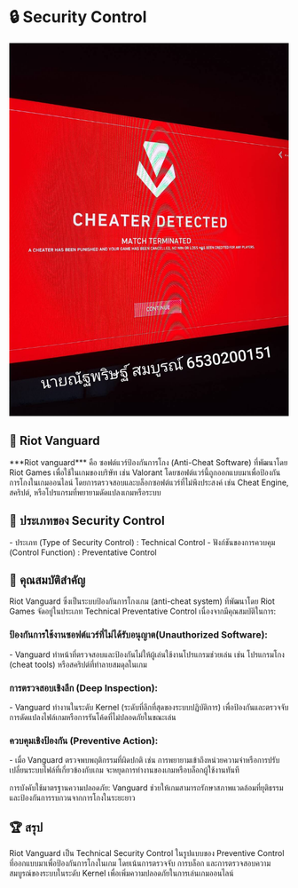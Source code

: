 <h1>&#128274; Security Control</h1>

![Alt text](img001/riot.jpg)


<h2>&#128126; Riot Vanguard</h2>
***Riot vanguard*** คือ ซอฟต์แวร์ป้องกันการโกง (Anti-Cheat Software) ที่พัฒนาโดย Riot Games เพื่อใช้ในเกมของบริษัท เช่น Valorant โดยซอฟต์แวร์นี้ถูกออกแบบมาเพื่อป้องกันการโกงในเกมออนไลน์ โดยการตรวจสอบและบล็อกซอฟต์แวร์ที่ไม่พึงประสงค์ เช่น Cheat Engine, สคริปต์, หรือโปรแกรมที่พยายามดัดแปลงเกมหรือระบบ 

<h2>&#127988; ประเภทของ Security Control</h2>
  - ประเภท (Type of Security Control) : Technical Control
  - ฟังก์ชันของการควบคุม (Control Function) : Preventative Control

<h2>&#128204; คุณสมบัติสำคัญ</h2>
Riot Vanguard ซึ่งเป็นระบบป้องกันการโกงเกม (anti-cheat system) ที่พัฒนาโดย Riot Games จัดอยู่ในประเภท Technical Preventative Control เนื่องจากมีคุณสมบัติในการ: 
<h3>ป้องกันการใช้งานซอฟต์แวร์ที่ไม่ได้รับอนุญาต(Unauthorized Software):</h3>
  - Vanguard ทำหน้าที่ตรวจสอบและป้องกันไม่ให้ผู้เล่นใช้งานโปรแกรมช่วยเล่น เช่น โปรแกรมโกง (cheat tools) หรือสคริปต์ที่ทำลายสมดุลในเกม

<h3>การตรวจสอบเชิงลึก (Deep Inspection):</h3>
  - Vanguard ทำงานในระดับ Kernel (ระดับที่ลึกที่สุดของระบบปฏิบัติการ) เพื่อป้องกันและตรวจจับการดัดแปลงไฟล์เกมหรือการรันโค้ดที่ไม่ปลอดภัยในขณะเล่น

<h3>ควบคุมเชิงป้องกัน (Preventive Action):</h3>
  - เมื่อ Vanguard ตรวจพบพฤติกรรมที่ผิดปกติ เช่น การพยายามเข้าถึงหน่วยความจำหรือการปรับเปลี่ยนระบบไฟล์ที่เกี่ยวข้องกับเกม จะหยุดการทำงานของเกมหรือบล็อกผู้ใช้งานทันที

การบังคับใช้มาตรฐานความปลอดภัย: Vanguard ช่วยให้เกมสามารถรักษาสภาพแวดล้อมที่ยุติธรรมและป้องกันการรบกวนจากการโกงในระยะยาว

<h2>&#127942; สรุป</h2>
Riot Vanguard เป็น Technical Security Control ในรูปแบบของ Preventive Control ที่ออกแบบมาเพื่อป้องกันการโกงในเกม โดยเน้นการตรวจจับ การบล็อก และการตรวจสอบความสมบูรณ์ของระบบในระดับ Kernel เพื่อเพิ่มความปลอดภัยในการเล่นเกมออนไลน์
